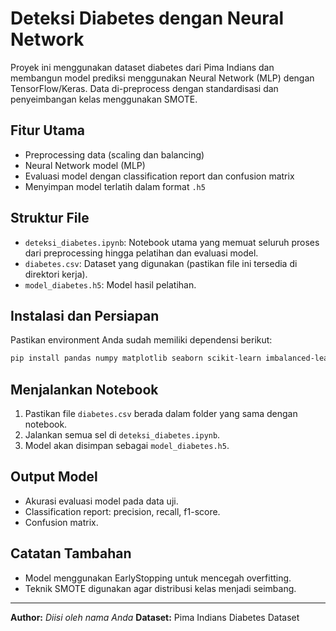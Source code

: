 # Deteksi Diabetes dengan Neural Network

Proyek ini menggunakan dataset diabetes dari Pima Indians dan membangun model prediksi menggunakan Neural Network (MLP) dengan TensorFlow/Keras. Data di-preprocess dengan standardisasi dan penyeimbangan kelas menggunakan SMOTE.

## Fitur Utama

* Preprocessing data (scaling dan balancing)
* Neural Network model (MLP)
* Evaluasi model dengan classification report dan confusion matrix
* Menyimpan model terlatih dalam format `.h5`

## Struktur File

* `deteksi_diabetes.ipynb`: Notebook utama yang memuat seluruh proses dari preprocessing hingga pelatihan dan evaluasi model.
* `diabetes.csv`: Dataset yang digunakan (pastikan file ini tersedia di direktori kerja).
* `model_diabetes.h5`: Model hasil pelatihan.

## Instalasi dan Persiapan

Pastikan environment Anda sudah memiliki dependensi berikut:

```bash
pip install pandas numpy matplotlib seaborn scikit-learn imbalanced-learn tensorflow
```

## Menjalankan Notebook

1. Pastikan file `diabetes.csv` berada dalam folder yang sama dengan notebook.
2. Jalankan semua sel di `deteksi_diabetes.ipynb`.
3. Model akan disimpan sebagai `model_diabetes.h5`.

## Output Model

* Akurasi evaluasi model pada data uji.
* Classification report: precision, recall, f1-score.
* Confusion matrix.

## Catatan Tambahan

* Model menggunakan EarlyStopping untuk mencegah overfitting.
* Teknik SMOTE digunakan agar distribusi kelas menjadi seimbang.

---

**Author:** *Diisi oleh nama Anda*
**Dataset:** Pima Indians Diabetes Dataset
